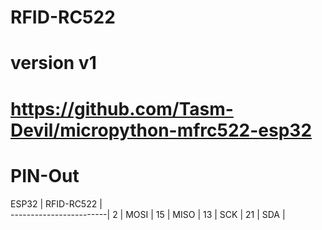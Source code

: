 # RFID-RC522
# version v1
# https://github.com/Tasm-Devil/micropython-mfrc522-esp32


# PIN-Out
ESP32   |   RFID-RC522  |  
------------------------|
    2   |   MOSI        |
    15  |   MISO        |
    13  |   SCK         |
    21  |   SDA         |


